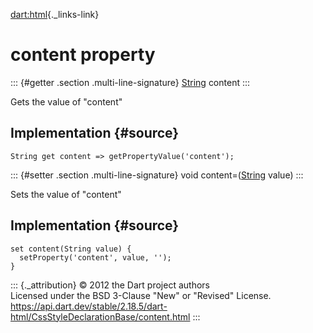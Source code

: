 [dart:html](../../dart-html/dart-html-library){._links-link}

content property
================

::: {#getter .section .multi-line-signature}
[String](../../dart-core/string-class) content
:::

Gets the value of \"content\"

Implementation {#source}
--------------

``` {.language-dart data-language="dart"}
String get content => getPropertyValue('content');
```

::: {#setter .section .multi-line-signature}
void content=([String](../../dart-core/string-class) value)
:::

Sets the value of \"content\"

Implementation {#source}
--------------

``` {.language-dart data-language="dart"}
set content(String value) {
  setProperty('content', value, '');
}
```

::: {._attribution}
© 2012 the Dart project authors\
Licensed under the BSD 3-Clause \"New\" or \"Revised\" License.\
<https://api.dart.dev/stable/2.18.5/dart-html/CssStyleDeclarationBase/content.html>
:::
